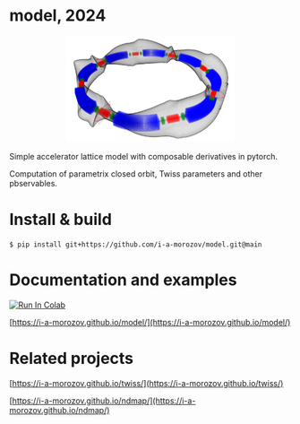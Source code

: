 # model, 2024

<p align="center">
  <img width="300" height="190" src="https://github.com/i-a-morozov/model/blob/main/docs/pics/logo.png">
</p>

Simple accelerator lattice model with composable derivatives in pytorch.

Computation of parametrix closed orbit, Twiss parameters and other pbservables.

# Install & build

```
$ pip install git+https://github.com/i-a-morozov/model.git@main
```

# Documentation and examples

[![Run In Colab](https://colab.research.google.com/assets/colab-badge.svg)](https://colab.research.google.com/github/i-a-morozov/model/blob/main/docs/source/examples/model.ipynb)

[https://i-a-morozov.github.io/model/](https://i-a-morozov.github.io/model/)

# Related projects

[https://i-a-morozov.github.io/twiss/](https://i-a-morozov.github.io/twiss/)

[https://i-a-morozov.github.io/ndmap/](https://i-a-morozov.github.io/ndmap/)
